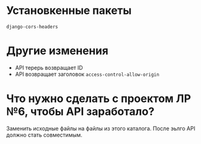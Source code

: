 # Установкенные пакеты

```
django-cors-headers
```

# Другие изменения

* API терерь возвращает ID
* API возвращает заголовок `access-control-allow-origin`

# Что нужно сделать с проектом ЛР №6, чтобы API заработало?

Заменить исходные файлы на файлы из этого каталога. После эьлго API должно стать совместимым.
